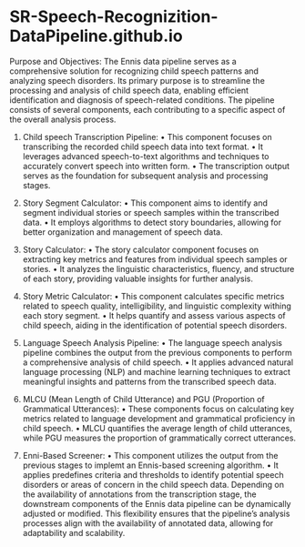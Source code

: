 # SR-Speech-Recognizition-DataPipeline.github.io
Purpose and Objectives: The Ennis data pipeline serves as a comprehensive solution for recognizing child speech patterns and analyzing speech disorders. Its primary purpose is to streamline the processing and analysis of child speech data, enabling efficient identification and diagnosis of speech-related conditions. The pipeline consists of several components, each contributing to a specific aspect of the overall analysis process.

1.	Child speech Transcription Pipeline:
•	This component focuses on transcribing the recorded child speech data into text format.
•	It leverages advanced speech-to-text algorithms and techniques to accurately convert speech into written form.
•	The transcription output serves as the foundation for subsequent analysis and processing stages.
2.	Story Segment Calculator:
•	This component aims to identify and segment individual stories or speech samples within the transcribed data.
•	It employs algorithms to detect story boundaries, allowing for better organization and management of speech data.
3.	Story Calculator:
•	The story calculator component focuses on extracting key metrics and features from individual speech samples or stories.
•	It analyzes the linguistic characteristics, fluency, and structure of each story, providing valuable insights for further analysis.
4.	Story Metric Calculator:
•	This component calculates specific metrics related to speech quality, intelligibility, and linguistic complexity withing each story segment.
•	It helps quantify and assess various aspects of child speech, aiding in the identification of potential speech disorders.

5.	Language Speech Analysis Pipeline:
•	The language speech analysis pipeline combines the output from the previous components to perform a comprehensive analysis of child speech.
•	It applies advanced natural language processing (NLP) and machine learning techniques to extract meaningful insights and patterns from the transcribed speech data.
6.	MLCU (Mean Length of Child Utterance) and PGU (Proportion of Grammatical Utterances):
•	These components focus on calculating key metrics related to language development and grammatical proficiency in child speech.
•	MLCU quantifies the average length of child utterances, while PGU measures the proportion of grammatically correct utterances.
7.	Enni-Based Screener:
•	This component utilizes the output from the previous stages to implemt an Ennis-based screening algorithm.
•	It applies predefines criteria and thresholds to identify potential speech disorders or areas of concern in the child speech data.
Depending on the availability of annotations from the transcription stage, the downstream components of the Ennis data pipeline can be dynamically adjusted or modified. This flexibility ensures that the pipeline’s analysis processes align with the availability of annotated data, allowing for adaptability and scalability.
